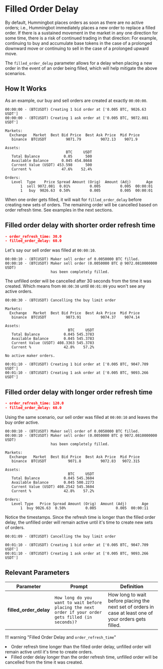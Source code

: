 # Filled Order Delay

By default, Hummingbot places orders as soon as there are no active orders; i.e., Hummingbot immediately places a new order to replace a filled order. If there is a sustained movement in the market in any one direction for some time, there is a risk of continued trading in that direction: For example, continuing to buy and accumulate base tokens in the case of a prolonged downward move or continuing to sell in the case of a prolonged upward move.

The `filled_order_delay` parameter allows for a delay when placing a new order in the event of an order being filled, which will help mitigate the above scenarios.


## How It Works

As an example, our buy and sell orders are created at exactly `00:00:00`.

```
00:00:00 - (BTCUSDT) Creating 1 bid order at ['0.005 BTC, 9026.63 USDT']
00:00:00 - (BTCUSDT) Creating 1 ask order at ['0.005 BTC, 9072.081 USDT']
```
```
Markets:                                                                 
  Exchange   Market  Best Bid Price  Best Ask Price  Mid Price
   binance  BTCUSDT         9071.79         9072.13    9071.9
                                                                        
Assets:                                                                 
                            BTC     USDT                                
   Total Balance           0.05      500                                
   Available Balance      0.045 454.8668                                
   Current Value (USDT) 453.598      500                                
   Current %              47.6%    52.4%                                
                                                                        
Orders:                                                                 
   Level  Type    Price Spread Amount (Orig)  Amount (Adj)       Age
       1  sell 9072.081  0.01%         0.005         0.005  00:00:01
       1   buy  9026.63  0.50%         0.005         0.005  00:00:01
```

When one order gets filled, it will wait for `filled_order_delay` before creating new sets of orders. The remaining order will be cancelled based on order refresh time. See examples in the next sections.


## Filled order delay with shorter order refresh time

```json
- order_refresh_time: 30.0
- filled_order_delay: 60.0
```

Let's say our sell order was filled at `00:00:10`.

```
00:00:10 - (BTCUSDT) Maker sell order of 0.0050000 BTC filled.
00:00:10 - (BTCUSDT) Maker sell order (0.0050000 BTC @ 9072.0810000000 USDT)
                     has been completely filled.
```

The unfilled order will be cancelled after 30 seconds from the time it was created. Which means from `00:00:30` until `00:01:09` you won't see any active orders.

```
00:00:30 - (BTCUSDT) Cancelling the buy limit order
```
```
Markets:                                                                 
  Exchange   Market  Best Bid Price  Best Ask Price  Mid Price
   binance  BTCUSDT         9073.91         9074.37    9074.14
                                                                         
Assets:                                                                  
                             BTC     USDT                                
   Total Balance           0.045 545.3783                                
   Available Balance       0.045 545.3783                                
   Current Value (USDT) 408.3363 545.3783                                
   Current %               42.8%    57.2%                                
                                                                         
No active maker orders.                                                  
```
```
00:01:10 - (BTCUSDT) Creating 1 bid order at ['0.005 BTC, 9047.709 USDT']
00:01:10 - (BTCUSDT) Creating 1 ask order at ['0.005 BTC, 9093.266 USDT']
```

## Filled order delay with longer order refresh time

```json
- order_refresh_time: 120.0
- filled_order_delay: 60.0
```

Using the same scenario, our sell order was filled at `00:00:10` and leaves the buy order active.

```
00:00:10 - (BTCUSDT) Maker sell order of 0.0050000 BTC filled.
00:00:10 - (BTCUSDT) Maker sell order (0.0050000 BTC @ 9072.0810000000 USDT)
                     has been completely filled.
```
```
Markets:                                                                 
  Exchange   Market  Best Bid Price  Best Ask Price  Mid Price
   binance  BTCUSDT          9071.8         9072.83   9072.315
                                                                       
Assets:                                                                
                             BTC     USDT                              
   Total Balance           0.045 545.3604                              
   Available Balance       0.045 500.2273                              
   Current Value (USDT) 408.2542 545.3604                              
   Current %               42.8%    57.2%                              
                                                                       
Orders:                                                                
   Level Type   Price Spread Amount (Orig)  Amount (Adj)       Age
       1  buy 9026.63  0.50%         0.005         0.005  00:00:11
```

Notice the timestamps. Since the refresh time is longer than the filled order delay, the unfilled order will remain active until it's time to create new sets of orders.

```
00:01:09 - (BTCUSDT) Cancelling the buy limit order
```
```
00:01:10 - (BTCUSDT) Creating 1 bid order at ['0.005 BTC, 9047.709 USDT']
00:01:10 - (BTCUSDT) Creating 1 ask order at ['0.005 BTC, 9093.266 USDT']
```


## Relevant Parameters

| Parameter | Prompt | Definition |
|-----------|--------|------------|
| **filled_order_delay** | `How long do you want to wait before placing the next order if your order gets filled (in seconds)?` | How long to wait before placing the next set of orders in case at least one of your orders gets filled. |

!!! warning "Filled Order Delay and `order_refresh_time`"
    <li> Order refresh time longer than the filled order delay, unfilled order will remain active until it's time to create orders.
    <li> Filled order delay longer than the order refresh time, unfilled order will be cancelled from the time it was created.
